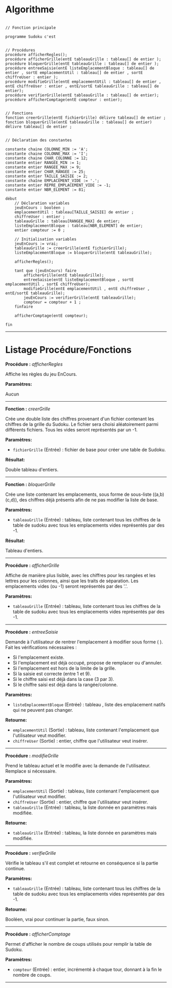 Algorithme
===

```

// Fonction principale 

programme Sudoku c'est


// Procédures
procédure afficherRegles();
procédure afficherGrille(entE tableauGrille : tableau[] de entier );
procédure bloquerGrille(entE tableauGrille : tableau[] de entier );
procédure entreeSaisie(entE listeEmplacementBloque : tableau[] de entier , sortE emplacementUtil : tableau[] de entier , sortE chiffreUser : entier );
procédure modifieGrille(entE emplacementUtil : tableau[] de entier , entE chiffreUser : entier , entE/sortE tableauGrille : tableau[] de entier);
procédure verifierGrille(entE tableauGrille : tableau[] de entier);
procédure afficherComptage(entE compteur : entier);


// Fonctions
fonction creerGrille(entE fichierGrille) délivre tableau[] de entier ;
fonction bloquerGrille(entE tableauGrille : tableau[] de entier) délivre tableau[] de entier ;


// Déclaration des constantes 

constante chaine COLONNE_MIN := 'A';
constante chaine COLONNE_MAX := 'I';
constante chaine CHAR_COLONNE := 12;
constante entier RANGEE_MIN := 1;
constante entier RANGEE_MAX := 9;
constante entier CHAR_RANGEE := 25;
constante entier TAILLE_SAISIE := 2;
constante chaîne EMPLACEMENT_VIDE := '.';
constante entier REPRE_EMPLACEMENT_VIDE := -1;
constante entier NBR_ELEMENT := 81;

début
    // Déclaration variables
    jeuEnCours : booléen ;
    emplacementUtil : tableau[TAILLE_SAISIE] de entier ;
    chiffreUser : entier ;
    tableauGrille : tableau[RANGEE_MAX] de entier;
    listeEmplacementBloque : tableau[NBR_ELEMENT] de entier;
    entier compteur := 0 ;

    // Initialisation variables
    jeuEnCours := vrai;
    tableauGrille := creerGrille(entE fichierGrille);
    listeEmplacementBloque := bloquerGrille(entE tableauGrille);

    afficherRegles();

    tant que (jeuEnCours) faire
        afficherGrille(entE tableauGrille);
        entreeSaisie(entE listeEmplacementBloque , sortE emplacementUtil , sortE chiffreUser);
        modifieGrille(entE emplacementUtil , entE chiffreUser , entE/sortE tableauGrille);
        jeuEnCours := verifierGrille(entE tableauGrille);
        compteur = compteur + 1 ;
    finfaire

    afficherComptage(entE compteur);

fin
```
---
# Listage Procédure/Fonctions


**Procédure :** _afficherRegles_

Affiche les règles du jeu EnCours.

**Paramètres:**

Aucun

---

**Fonction :** _creerGrille_

Crée une double liste des chiffres provenant d'un fichier contenant les chiffres de la grille du Sudoku.
Le fichier sera choisi aléatoirement parmi différents fichiers.
Tous les vides seront représentés par un -1.

**Paramètres:**

- `fichierGrille` (Entrée) : fichier de base pour créer une table de Sudoku.

**Résultat:**

Double tableau d'entiers.

---

**Fonction :** _bloquerGrille_

Crée une liste contenant les emplacements, sous forme de sous-liste ((a,b)(c,d)), des chiffres déjà présents afin de ne pas modifier la liste de base.

**Paramètres:**

- `tableauGrille` (Entrée) : tableau, liste contenant tous les chiffres de la table de sudoku avec tous les emplacements vides représentés par des -1.

**Résultat:**

Tableau d'entiers.

---

**Procédure :** _afficherGrille_

Affiche de manière plus lisible, avec les chiffres pour les rangées et les lettres pour les colonnes, ainsi que les traits de séparation.
Les emplacements vides (ou -1) seront représentés par des '.'.

**Paramètres:**

- `tableauGrille` (Entrée) : tableau, liste contenant tous les chiffres de la table de sudoku avec tous les emplacements vides représentés par des -1.

---

**Procédure :** _entreeSaisie_

Demande à l'utilisateur de rentrer l'emplacement à modifier sous forme (<RANGEE> <espace> <COLONNE>).
Fait les vérifications nécessaires :
- Si l'emplacement existe.
- Si l'emplacement est déjà occupé, propose de remplacer ou d'annuler.
- Si l'emplacement est hors de la limite de la grille.
- Si la saisie est correcte (entre 1 et 9).
- Si le chiffre saisi est déjà dans la case (3 par 3).
- Si le chiffre saisi est déjà dans la rangée/colonne.

**Paramètres:**

- `listeEmplacementBloque` (Entrée) : tableau , liste des emplacement natifs qui ne peuvent pas changer.

**Retourne:**

- `emplacementUtil` (Sortie) : tableau, liste contenant l'emplacement que l'utilisateur veut modifier.
- `chiffreUser` (Sortie) : entier, chiffre que l'utilisateur veut insérer.

---

**Procédure :** _modifieGrille_

Prend le tableau actuel et le modifie avec la demande de l'utilisateur.
Remplace si nécessaire.

**Paramètres:**

- `emplacementUtil` (Sortie) : tableau, liste contenant l'emplacement que l'utilisateur veut modifier.
- `chiffreUser` (Sortie) : entier, chiffre que l'utilisateur veut insérer.
- `tableauGrille` (Entrée) : tableau, la liste donnée en paramètres mais modifiée.

**Retourne:**

- `tableauGrille` (Entrée) : tableau, la liste donnée en paramètres mais modifiée.

---

**Procédure :** _verifieGrille_

Vérifie le tableau s'il est complet et retourne en conséquence si la partie continue.

**Paramètres:**

- `tableauGrille` (Entrée) : tableau, liste contenant tous les chiffres de la table de sudoku avec tous les emplacements vides représentés par des -1.

**Retourne:**

Booléen, vrai pour continuer la partie, faux sinon.

---

**Procédure :** _afficherComptage_

Permet d'afficher le nombre de coups utilisés pour remplir la table de Sudoku.

**Paramètres:**

- `compteur` (Entrée) : entier, incrémenté à chaque tour, donnant à la fin le nombre de coups.
---